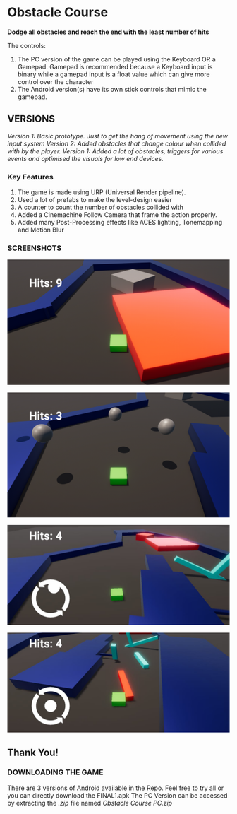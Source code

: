 # Obstacle Course

**Dodge all obstacles and reach the end with the least number of hits**

The controls:
1. The PC version of the game can be played using the Keyboard OR a Gamepad. Gamepad is recommended because a Keyboard input is binary while a gamepad input is a float value which can give more control over the character
2. The Android version(s) have its own stick controls that mimic the gamepad.

## VERSIONS
*Version 1: Basic prototype. Just to get the hang of movement using the new input system*
*Version 2: Added obstacles that change colour when collided with by the player.*
*Version 1: Added a lot of obstacles, triggers for various events and optimised the visuals for low end devices.*

### Key Features
1. The game is made using URP (Universal Render pipeline). 
2. Used a lot of prefabs to make the level-design easier
3. A counter to count the number of obstacles collided with
4. Added a Cinemachine Follow Camera that frame the action properly.
5. Added many Post-Processing effects like ACES lighting, Tonemapping and Motion Blur

### SCREENSHOTS

![PC](https://github.com/pervelaHemanth23/Obstacle-Course/blob/main/Screenshots/1%20(2).png)

![PC](https://github.com/pervelaHemanth23/Obstacle-Course/blob/main/Screenshots/2%20(2).png)

![Android](https://github.com/pervelaHemanth23/Obstacle-Course/blob/main/Screenshots/3.jpg)

![Android](https://github.com/pervelaHemanth23/Obstacle-Course/blob/main/Screenshots/4.jpg)


## Thank You!

### DOWNLOADING THE GAME

There are 3 versions of Android available in the Repo. Feel free to try all or you can directly download the FINAL1.apk
The PC Version can be accessed by extracting the *.zip* file named *Obstacle Course PC.zip*
